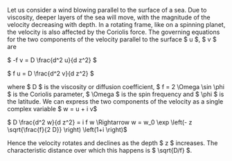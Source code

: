 Let us consider a wind blowing parallel to the surface of a sea. Due to viscosity, deeper layers of the sea will move, with the magnitude of the velocity decreasing with depth. In a rotating frame, like on a spinning planet, the velocity is also affected by the Coriolis force. The governing equations for the two components of the velocity parallel to the surface $ u $, $ v $ are

$ -f v = D \frac{d^2 u}{d z^2} $

$ f u = D \frac{d^2 v}{d z^2} $

where $ D $ is the viscosity or diffusion coefficient, $ f = 2 \Omega \sin \phi $ is the Coriolis parameter, $ \Omega $ is the spin frequency and $ \phi $ is the latitude. We can express the two components of the velocity as a single complex variable $ w = u + i v$

$ D \frac{d^2 w}{d z^2} = i f w  \Rightarrow w = w_0 \exp \left(- z \sqrt{\frac{f}{2 D}} \right) \left(1+i \right)$

Hence the velocity rotates and declines as the depth $ z $ increases. The characteristic distance over which this happens is $ \sqrt{D/f} $.